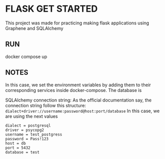 # FLASK GET STARTED
This project was made for practicing making flask applications using Graphene and SQLAlchemy

## RUN
docker compose up 

## NOTES
In this case, we set the environment variables by adding them to their corresponding services inside docker-compose. 
The database is 

SQLAlchemy connection string: As the official documentation say, the connection string follow this structure: 
`dialect+driver://username:password@host:port/database`
In this case, we are using the next values
```
dialect = postgresql
driver = psycopg2
username = test_postgress
password = Pass!123
host = db
port = 5432
database = test
```
